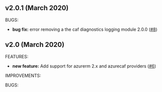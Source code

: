 ## v2.0.1 (March 2020)

BUGS: 
* **bug fix:**  error removing a the caf diagnostics logging module 2.0.0 ([#8](https://github.com/aztfmod/terraform-azurerm-caf-diagnostics-logging/issues/8))


## v2.0 (March 2020)

FEATURES: 
* **new feature:**  Add support for azurerm 2.x and azurecaf providers ([#6](https://github.com/aztfmod/terraform-azurerm-caf-diagnostics-logging/issues/6))


IMPROVEMENTS:

BUGS:
